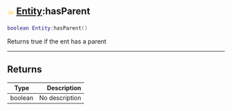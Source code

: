 ## ![shared](.gitbook/assets/shared.png) [Entity](./readme/Entity/README.md):hasParent

```lua
boolean Entity:hasParent()
```

Returns true if the ent has a parent

------
## Returns

| Type   | Description |
| ------ | ----------: |
| boolean | No description |

